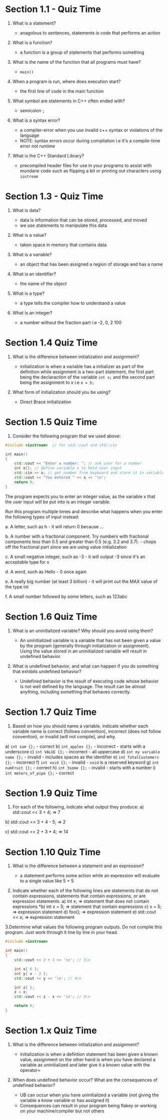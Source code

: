# Section 1.1 - Quiz Time 

1. What is a statement?
	- anagolous to sentences, statements is code that performs an action

2. What is a function?
	- a function is a group of statements that performs something

3. What is the name of the function that all programs must have?
	- `main()`

4. When a program is run, where does execution start?
	- the first line of code in the main function

5. What symbol are statements in C++ often ended with?
	- semicolon `;`

6. What is a syntax error?
	- a compiler-error when you use invalid c++ syntax or violations of the language
	- NOTE: syntax errors occur during compilation i.e it's a compile-time error not runtime

7. What is the C++ Standard Library?
	- precompiled header files for use in your programs to assist with mundane code such as flipping a bit or printing out characters using `iostream`

# Section 1.3 - Quiz Time

1. What is data?
	- data is information that can be stored, processed, and moved 
	- we use statements to manipulate this data

2. What is a value?
	- taken space in memory that contains data

3. What is a variable?
	- an object that has been assigned a region of storage and has a name

4. What is an identifier?
	- the name of the object

5. What is a type?
	- a type tells the compiler how to understand a value

6. What is an integer?
	- a number without the fraction part i.e -2, 0, 2 100

# Section 1.4 Quiz Time

1. What is the difference between initialization and assignment?
	- initialization is when a variable has a initializer as part of the definition while assignment is a two-part statement, the first part being the declaraction of the variable `int x;` and the second part being the assignment to x i.e `x = 5;`

2. What form of initialization should you be using?
	- Direct Brace initialization

# Section 1.5 Quiz Time
1. Consider the following program that we used above: 
```cpp
#include <iostream>  // for std::cout and std::cin

int main()
{
    std::cout << "Enter a number: "; // ask user for a number
    int x{}; // define variable x to hold user input
    std::cin >> x; // get number from keyboard and store it in variable x
    std::cout << "You entered " << x << '\n';
    return 0;
}
```
The program expects you to enter an integer value, as the variable x that the user input will be put into is an integer variable.

Run this program multiple times and describe what happens when you enter the following types of input instead:

a. A letter, such as h
	- it will return 0 because ...

b. A number with a fractional component. Try numbers with fractional components less than 0.5 and greater than 0.5 (e.g. 3.2 and 3.7).
	- chops off the fractional part since we are using value initialization 

c. A small negative integer, such as -3
	- it will output -3 since it's an acceptable type for x

d. A word, such as Hello
	- 0 once again

e. A really big number (at least 3 billion)
	- it will print out the MAX value of the type int

f. A small number followed by some letters, such as 123abc

# Section 1.6 Quiz Time
1. What is an uninitialized variable? Why should you avoid using them?
	- An uninitialized variable is a variable that has not been given a value by the program (generally through initialization or assignment). Using the value stored in an uninitialized variable will result in undefined behavior.

2. What is undefined behavior, and what can happen if you do something that exhibits undefined behavior?
	- Undefined behavior is the result of executing code whose behavior is not well defined by the language. The result can be almost anything, including something that behaves correctly.

# Section 1.7 Quiz Time
1. Based on how you should name a variable, indicate whether each variable name is correct (follows convention), incorrect (does not follow convention), or invalid (will not compile), and why.

a) `int sum {};` - correct
b) `int_apples {};` - incorrect - starts with a underscore
c) `int VALUE {};` - incorrect - all uppercase
d) `int my variable name {};` - invalid - includes spaces as the identifier
e) `int TotalCustomers {};` - incorrect
f) `int void {};` - invalid - `void` is a reserved keyword
g) `int numFruit {};` - correct
h) `int 3some {};` - invalid - starts with a number
i) `int meters_of_pipe {};` - correct

# Section 1.9 Quiz Time
1. For each of the following, indicate what output they produce:
a) std::cout << 3 + 4;  => 7

b) std::cout << 3 + 4 - 5; => 2

c) std::cout << 2 + 3 * 4; => 14

# Section 1.10 Quiz Time
1. What is the difference between a statement and an expression?
	- a statement performs some action while an expression will evaluate to a single value like 5 + 5

2. Indicate whether each of the following lines are statements that do not contain expressions, statements that contain expressions, or are expression statements.
a) int x;     	   => statement that does not contain expressions
*b) int x = 5; 	   => statement that contain expressions
c) x = 5;     	   => expression statement
d) foo();      	   => expression statement
e) std::cout << x; => expression statement

3.Determine what values the following program outputs. Do not compile this program. Just work through it line by line in your head.

```cpp
#include <iostream>

int main()
{
	std::cout << 2 + 3 << '\n'; // 5\n

	int x{ 6 };
	int y{ x - 2 };
	std::cout << y << '\n'; // 4\n

	int z{ };
	z = x;
	std::cout << z - x << '\n'; // 0\n

	return 0;
}
```

# Section 1.x Quiz Time
1. What is the difference between initialization and assignment?
	- initialization is when a defintion statement has been given a known value, assignment on the other hand is when you have declared a variable as uninitialized and later give it a known value with the operator=

2. When does undefined behavior occur? What are the consequences of undefined behavior?
	- UB can occur when you have uninitialized a variable (not giving the variable a know variable or has assigned it) 
	- Consequences can result in your program being flakey or working on your machine/compiler but not others
